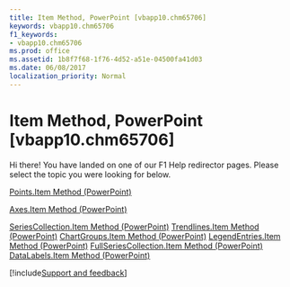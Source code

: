 ```yaml
---
title: Item Method, PowerPoint [vbapp10.chm65706]
keywords: vbapp10.chm65706
f1_keywords:
- vbapp10.chm65706
ms.prod: office
ms.assetid: 1b8f7f68-1f76-4d52-a51e-04500fa41d03
ms.date: 06/08/2017
localization_priority: Normal
---
```



# Item Method, PowerPoint [vbapp10.chm65706]

Hi there! You have landed on one of our F1 Help redirector pages. Please select the topic you were looking for below.

[Points.Item Method (PowerPoint)](https://msdn.microsoft.com/library/d3a6b3cf-3fbb-1e0f-b9cf-0b707839de67%28Office.15%29.aspx)

[Axes.Item Method (PowerPoint)](https://msdn.microsoft.com/library/61657765-2c92-5fdf-c3a9-0c75ca70fe68%28Office.15%29.aspx)

[SeriesCollection.Item Method (PowerPoint)](https://msdn.microsoft.com/library/ae34ad0d-1b0a-decb-24e8-3d1c51652f72%28Office.15%29.aspx)
[Trendlines.Item Method (PowerPoint)](https://msdn.microsoft.com/library/ddda769f-ffc2-c03f-4087-755a5530f156%28Office.15%29.aspx)
[ChartGroups.Item Method (PowerPoint)](https://msdn.microsoft.com/library/0b04a471-d726-f400-062c-8d4a7dc9c752%28Office.15%29.aspx)
[LegendEntries.Item Method (PowerPoint)](https://msdn.microsoft.com/library/67745179-84b3-a2b8-23d8-ceb393828af7%28Office.15%29.aspx)
[FullSeriesCollection.Item Method (PowerPoint)](https://msdn.microsoft.com/library/fda36191-71f4-1f75-fa27-e09a38385e68%28Office.15%29.aspx)
[DataLabels.Item Method (PowerPoint)](https://msdn.microsoft.com/library/233cb110-f20c-4e68-9033-f9c2073ac061%28Office.15%29.aspx)

[!include[Support and feedback](~/includes/feedback-boilerplate.md)]